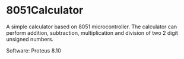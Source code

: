 # 8051Calculator
A simple calculator based on 8051 microcontroller. The calculator can perform addition, subtraction, multiplication and division of two 2 digit unsigned numbers. 

Software: Proteus 8.10
